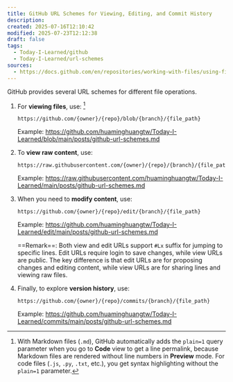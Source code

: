 ```yaml
---
title: GitHub URL Schemes for Viewing, Editing, and Commit History
description: 
created: 2025-07-16T12:10:42
modified: 2025-07-23T12:12:38
draft: false
tags:
  - Today-I-Learned/github
  - Today-I-Learned/url-schemes
sources:
  - https://docs.github.com/en/repositories/working-with-files/using-files/getting-permanent-links-to-files
---
```


GitHub provides several URL schemes for different file operations.

1. For **viewing files**, use: [^1]

	```
	https://github.com/{owner}/{repo}/blob/{branch}/{file_path}
	```

	Example: <https://github.com/huaminghuangtw/Today-I-Learned/blob/main/posts/github-url-schemes.md>

2. To **view raw content**, use:

	```
	https://raw.githubusercontent.com/{owner}/{repo}/{branch}/{file_path}
	```

	Example: <https://raw.githubusercontent.com/huaminghuangtw/Today-I-Learned/main/posts/github-url-schemes.md>

3. When you need to **modify content**, use:

	```
	https://github.com/{owner}/{repo}/edit/{branch}/{file_path}
	```

	Example: <https://github.com/huaminghuangtw/Today-I-Learned/edit/main/posts/github-url-schemes.md>

	==Remark==: Both view and edit URLs support `#Lx` suffix for jumping to specific lines. Edit URLs require login to save changes, while view URLs are public. The key difference is that edit URLs are for proposing changes and editing content, while view URLs are for sharing lines and viewing raw files.

4. Finally, to explore **version history**, use:

	```
	https://github.com/{owner}/{repo}/commits/{branch}/{file_path}
	```

	Example: <https://github.com/huaminghuangtw/Today-I-Learned/commits/main/posts/github-url-schemes.md>

[^1]: With Markdown files (`.md`), GitHub automatically adds the `plain=1` query parameter when you go to **Code** view to get a line permalink, because Markdown files are rendered without line numbers in **Preview** mode. For code files (`.js`, `.py`, `.txt`, etc.), you get syntax highlighting without the `plain=1` parameter.
